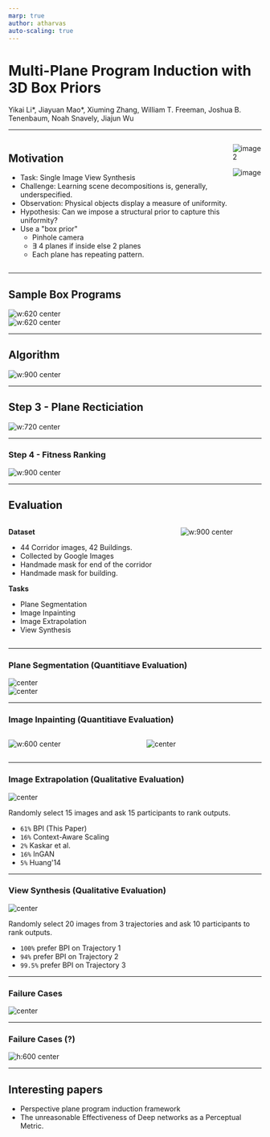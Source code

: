 ```yaml
---
marp: true
author: atharvas
auto-scaling: true
---
```


# Multi-Plane Program Induction with 3D Box Priors
Yikai Li*, Jiayuan Mao*, Xiuming Zhang, William T. Freeman, Joshua B. Tenenbaum, Noah Snavely, Jiajun Wu

---
<!-- 
## Overview
* Motivation
* Problem definition
* Algorithm
* Experiments
* Results
- Discussion: 
    - Does this approach solve the problem?
    - Significance for Computer Vision
    - Significance for Program Synthesis

--- -->

<style>
 .row {
  display: flex;
}

.column {
  flex: 90%;
}
</style>


<div class="row">
<div class="column">

## Motivation

- Task: Single Image View Synthesis
- Challenge: Learning scene decompositions is, generally, underspecified.
- Observation: Physical objects display a measure of uniformity.
- Hypothesis: Can we impose a structural prior to capture this uniformity?
- Use a "box prior"
    - Pinhole camera
    - $\exists \text{ 4 planes if inside else 2 planes}$
    - Each plane has repeating pattern.

</div>

<div class="column">

![image2](VIEW_SYNTHESIS_images/snapshot.jpg)

![image](https://production-media.paperswithcode.com/tasks/illlustration_nvs.001_Fp0QwJz.png)


</div>

</div>


---

## Sample Box Programs

<style>
img[alt~="center"] {
  display: block;
  margin: 0 auto;
}
</style>


![w:620 center](VIEW_SYNTHESIS_images/boxprior_ss.png)
![w:620 center](VIEW_SYNTHESIS_images/boxprior_dsl.png)

---

## Algorithm

![w:900 center](VIEW_SYNTHESIS_images/algorithm.png)

---

## Step 3 - Plane Recticiation

![w:720 center](VIEW_SYNTHESIS_images/boxprior_math.png)


---

### Step 4 - Fitness Ranking

![w:900 center](VIEW_SYNTHESIS_images/fitness.png)


---

## Evaluation

<div class="row">
<div class="column">

**Dataset**
- 44 Corridor images, 42 Buildings.
- Collected by Google Images
- Handmade mask for end of the corridor
- Handmade mask for building.

**Tasks**
- Plane Segmentation
- Image Inpainting
- Image Extrapolation
- View Synthesis

</div>
<div class="column">

![w:900 center](VIEW_SYNTHESIS_images/corridors.png)

</div>
</div>

---

### Plane Segmentation (Quantitiave Evaluation)

![center](VIEW_SYNTHESIS_images/mm2.png)
![center](VIEW_SYNTHESIS_images/mm1.png)

---

### Image Inpainting (Quantitiave Evaluation)

<div class="row">
<div class="column">


![w:600 center](VIEW_SYNTHESIS_images/mm4.png)

</div>
<div class="column">

![center](VIEW_SYNTHESIS_images/mm3.png)

</div>
</div>

---

### Image Extrapolation (Qualitative Evaluation)

![center](VIEW_SYNTHESIS_images/mm5.png)

Randomly select 15 images and ask 15 participants to rank outputs.
- `61%` BPI (This Paper)
- `16%` Context-Aware Scaling
- `2%` Kaskar et al.
- `16%` InGAN
- `5%` Huang'14 

---

### View Synthesis (Qualitative Evaluation)

![center](VIEW_SYNTHESIS_images/mm6.png)

Randomly select 20 images from 3 trajectories and ask 10 participants to rank outputs.
- `100%` prefer BPI on Trajectory 1
- `94%` prefer BPI on Trajectory 2
- `99.5%` prefer BPI on Trajectory 3


---

### Failure Cases

![center](VIEW_SYNTHESIS_images/mm7.png)


---

### Failure Cases (?)

![h:600 center](VIEW_SYNTHESIS_images/our.jpg)

<!-- 

## Problem Definition

- 
- For box priors: given an input image, we want to setment the image into different planes, estimate their surface normals relative to the camera and infer the regular patterns.

 -->


---

## Interesting papers

 - Perspective plane program induction framework
 - The unreasonable Effectiveness of Deep networks as a Perceptual Metric.
